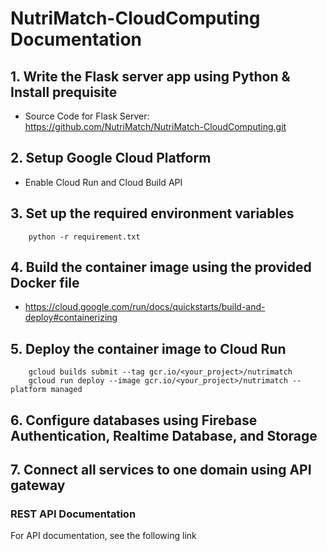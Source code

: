 # NutriMatch-CloudComputing Documentation

## 1. Write the Flask server app using Python & Install prequisite
- Source Code for Flask Server:
https://github.com/NutriMatch/NutriMatch-CloudComputing.git
 
## 2. Setup Google Cloud Platform
- Enable Cloud Run and Cloud Build API
 
 
## 3. Set up the required environment variables
        python -r requirement.txt
        
## 4. Build the container image using the provided Docker file
- https://cloud.google.com/run/docs/quickstarts/build-and-deploy#containerizing

## 5. Deploy the container image to Cloud Run
        gcloud builds submit --tag gcr.io/<your_project>/nutrimatch
        gcloud run deploy --image gcr.io/<your_project>/nutrimatch --platform managed
        
## 6. Configure databases using Firebase Authentication, Realtime Database, and Storage

## 7. Connect all services to one domain using API gateway
### REST API Documentation
For API documentation, see the following link
